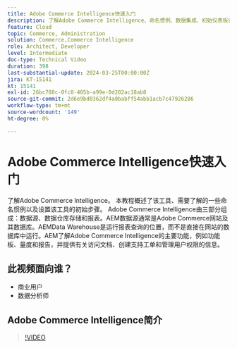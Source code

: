 ```yaml
---
title: Adobe Commerce Intelligence快速入门
description: 了解Adobe Commerce Intelligence、命名惯例、数据集成、初始仪表板设置、数据源、数据仓库、报表和用户管理。
feature: Cloud
topic: Commerce, Administration
solution: Commerce,Commerce Intelligence
role: Architect, Developer
level: Intermediate
doc-type: Technical Video
duration: 398
last-substantial-update: 2024-03-25T00:00:00Z
jira: KT-15141
kt: 15141
exl-id: 26bc788c-0fc8-405b-a99e-0d202ac18ab8
source-git-commit: 2d6e9bd0362df4a0babff54abb1acb7c47926286
workflow-type: tm+mt
source-wordcount: '149'
ht-degree: 0%

---
```


# Adobe Commerce Intelligence快速入门

了解Adobe Commerce Intelligence。 本教程概述了该工具、需要了解的一些命名惯例以及设置该工具的初始步骤。 Adobe Commerce Intelligence由三部分组成：数据源、数据仓库存储和报表。&#x200B;AEM数据源通常是Adobe Commerce网站及其数据库。&#x200B;AEMData Warehouse是运行报表查询的位置，而不是直接在网站的数据库中运行。&#x200B;AEM了解&#x200B;Adobe Commerce Intelligence的主要功能，例如功能板、量度和报告，并提供有关访问文档、创建支持工单和管理用户权限的信息。

## 此视频面向谁？

- 商业用户
- 数据分析师

## Adobe Commerce Intelligence简介

>[!VIDEO](https://video.tv.adobe.com/v/3428024?learn=on)
